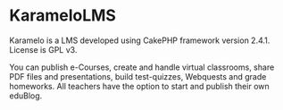 KarameloLMS
===========

Karamelo is a LMS developed using CakePHP framework version 2.4.1. License is GPL v3.

You can publish e-Courses, create and handle virtual classrooms, share PDF files and presentations, build test-quizzes, Webquests and grade homeworks. All teachers have the option to start and publish their own eduBlog. 




